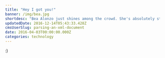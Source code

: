 ```yaml
---
title: "Hey I got you!"
banner: /img/bea.jpg
shortdesc: "Bea Alonzo just shines among the crowd. She's absolutely stunning!"
updatedDate: 2016-12-14T05:43:33.428Z
cmsUserSlug: parsing-an-xml-document
date: 2016-04-03T00:00:00.000Z
categories: technology
---
```


:)